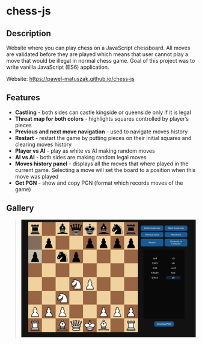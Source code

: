 # chess-js

## Description
Website where you can play chess on a JavaScript chessboard. All moves are validated before they are played which means that user cannot play a move that would be illegal in normal chess game. 
Goal of this project was to write vanilla JavaScript (ES6) application.

Website: https://pawel-matuszak.github.io/chess-js

## Features
* __Castling__ - both sides can castle kingside or queenside only if it is legal
* __Threat map for both colors__ - highlights squares controlled by player’s pieces
* __Previous and next move navigation__ - used to navigate moves history
* __Restart__ - restart the game by putting pieces on their initial squares and clearing moves history
* __Player vs AI__ - play as white vs AI making random moves
* __AI vs AI__ - both sides are making random legal moves
* __Moves history panel__ - displays all the moves that where played in the current game. Selecting a move will set the board to a position when this move was played
* __Get PGN__ - show and copy PGN (format which records moves of the game) 

## Gallery
>![chess board](/src/images/s.PNG)

